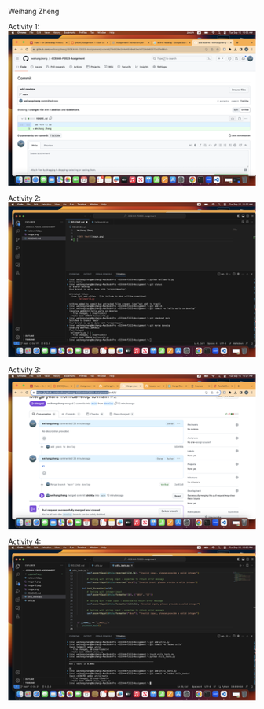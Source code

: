 Weihang Zheng

Activity 1:
![Alt text](image.png)

Activity 2:
![Alt text](image-1.png)

Activity 3:
![Alt text](image-2.png)


Activity 4:
![Alt text](image-3.png)
